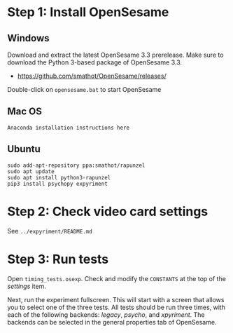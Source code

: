 # Step 1: Install OpenSesame

## Windows

Download and extract the latest OpenSesame 3.3 prerelease. Make sure to download the Python 3-based package of OpenSesame 3.3.

- <https://github.com/smathot/OpenSesame/releases/>

Double-click on `opensesame.bat` to start OpenSesame

## Mac OS

```
Anaconda installation instructions here
```


## Ubuntu

```
sudo add-apt-repository ppa:smathot/rapunzel
sudo apt update
sudo apt install python3-rapunzel
pip3 install psychopy expyriment
```


# Step 2: Check video card settings

See `../expyriment/README.md`


# Step 3: Run tests

Open `timing_tests.osexp`. Check and modify the `CONSTANTS` at the top of the *settings* item.

Next, run the experiment fullscreen. This will start with a screen that allows you to select one of the three tests. All tests should be run three times, with each of the following backends: *legacy*, *psycho*, and *xpyriment*. The backends can be selected in the general properties tab of OpenSesame.
